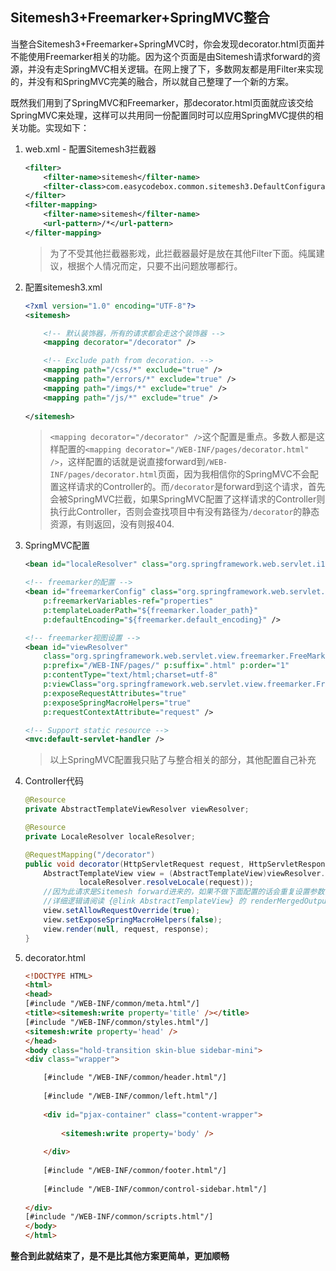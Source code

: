## Sitemesh3+Freemarker+SpringMVC整合

当整合Sitemesh3+Freemarker+SpringMVC时，你会发现decorator.html页面并不能使用Freemarker相关的功能。因为这个页面是由Sitemesh请求forward的资源，并没有走SpringMVC相关逻辑。在网上搜了下，多数网友都是用Filter来实现的，并没有和SpringMVC完美的融合，所以就自己整理了一个新的方案。  

既然我们用到了SpringMVC和Freemarker，那decorator.html页面就应该交给SpringMVC来处理，这样可以共用同一份配置同时可以应用SpringMVC提供的相关功能。实现如下：

1. web.xml - 配置Sitemesh3拦截器

	```xml
	<filter>
		<filter-name>sitemesh</filter-name>
		<filter-class>com.easycodebox.common.sitemesh3.DefaultConfigurableSiteMeshFilter</filter-class>
	</filter>
	<filter-mapping>
		<filter-name>sitemesh</filter-name>
		<url-pattern>/*</url-pattern>
	</filter-mapping>
	```

	> 为了不受其他拦截器影戏，此拦截器最好是放在其他Filter下面。纯属建议，根据个人情况而定，只要不出问题放哪都行。

2. 配置sitemesh3.xml

	```xml
	<?xml version="1.0" encoding="UTF-8"?>
	<sitemesh>
	
		<!-- 默认装饰器，所有的请求都会走这个装饰器 -->
		<mapping decorator="/decorator" />
	
		<!-- Exclude path from decoration. -->
		<mapping path="/css/*" exclude="true" />
		<mapping path="/errors/*" exclude="true" />
		<mapping path="/imgs/*" exclude="true" />
		<mapping path="/js/*" exclude="true" />
		
	</sitemesh>
	```
	
	> `<mapping decorator="/decorator" />`这个配置是重点。多数人都是这样配置的`<mapping decorator="/WEB-INF/pages/decorator.html" />`，这样配置的话就是说直接forward到`/WEB-INF/pages/decorator.html`页面，因为我相信你的SpringMVC不会配置这样请求的Controller的。而`/decorator`是forward到这个请求，首先会被SpringMVC拦截，如果SpringMVC配置了这样请求的Controller则执行此Controller，否则会查找项目中有没有路径为`/decorator`的静态资源，有则返回，没有则报404.

3. SpringMVC配置
	
	```xml
	<bean id="localeResolver" class="org.springframework.web.servlet.i18n.AcceptHeaderLocaleResolver" />

	<!-- freemarker的配置 -->
	<bean id="freemarkerConfig" class="org.springframework.web.servlet.view.freemarker.FreeMarkerConfigurer"
		p:freemarkerVariables-ref="properties"
		p:templateLoaderPath="${freemarker.loader_path}"
		p:defaultEncoding="${freemarker.default_encoding}" />

	<!-- freemarker视图设置 -->
	<bean id="viewResolver"
		class="org.springframework.web.servlet.view.freemarker.FreeMarkerViewResolver"
		p:prefix="/WEB-INF/pages/" p:suffix=".html" p:order="1"
		p:contentType="text/html;charset=utf-8"
		p:viewClass="org.springframework.web.servlet.view.freemarker.FreeMarkerView"
		p:exposeRequestAttributes="true"
		p:exposeSpringMacroHelpers="true"
		p:requestContextAttribute="request" />
	
	<!-- Support static resource -->
	<mvc:default-servlet-handler />
	```	
	
	> 以上SpringMVC配置我只贴了与整合相关的部分，其他配置自己补充

4. Controller代码

	```java
	@Resource
	private AbstractTemplateViewResolver viewResolver;
	
	@Resource
	private LocaleResolver localeResolver;

	@RequestMapping("/decorator")
	public void decorator(HttpServletRequest request, HttpServletResponse response) throws Exception {
		AbstractTemplateView view = (AbstractTemplateView)viewResolver.resolveViewName("decorator", 
				localeResolver.resolveLocale(request));
		//因为此请求是Sitemesh forward进来的，如果不做下面配置的话会重复设置参数，而Spring MVC碰到重复参数名会抛异常
		//详细逻辑请阅读 {@link AbstractTemplateView} 的 renderMergedOutputModel方法
		view.setAllowRequestOverride(true);
		view.setExposeSpringMacroHelpers(false);
		view.render(null, request, response);
	}
	```

5. decorator.html

	```html
	<!DOCTYPE HTML>
	<html>
	<head>
	[#include "/WEB-INF/common/meta.html"/]
	<title><sitemesh:write property='title' /></title>
	[#include "/WEB-INF/common/styles.html"/]
	<sitemesh:write property='head' />
	</head>
	<body class="hold-transition skin-blue sidebar-mini">
	<div class="wrapper">
	
		[#include "/WEB-INF/common/header.html"/]
		
		[#include "/WEB-INF/common/left.html"/]
		
		<div id="pjax-container" class="content-wrapper">
			
			<sitemesh:write property='body' />
			
		</div>
		
		[#include "/WEB-INF/common/footer.html"/]
		
		[#include "/WEB-INF/common/control-sidebar.html"/]
		
	</div>
	[#include "/WEB-INF/common/scripts.html"/]
	</body>
	</html>
	```

**整合到此就结束了，是不是比其他方案更简单，更加顺畅**